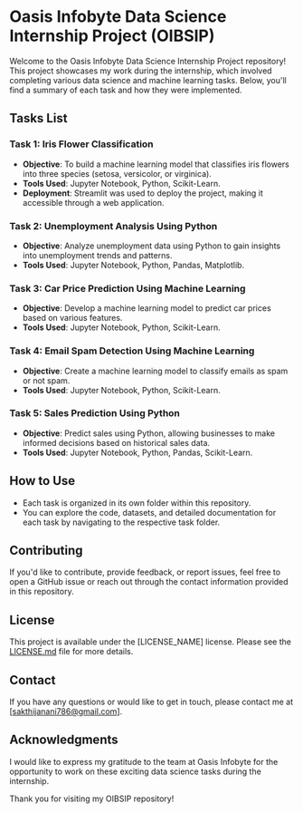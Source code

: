 # Oasis Infobyte Data Science Internship Project (OIBSIP)

Welcome to the Oasis Infobyte Data Science Internship Project repository! This project showcases my work during the internship, which involved completing various data science and machine learning tasks. Below, you'll find a summary of each task and how they were implemented.

## Tasks List

### Task 1: Iris Flower Classification
- **Objective**: To build a machine learning model that classifies iris flowers into three species (setosa, versicolor, or virginica).
- **Tools Used**: Jupyter Notebook, Python, Scikit-Learn.
- **Deployment**: Streamlit was used to deploy the project, making it accessible through a web application.

### Task 2: Unemployment Analysis Using Python
- **Objective**: Analyze unemployment data using Python to gain insights into unemployment trends and patterns.
- **Tools Used**: Jupyter Notebook, Python, Pandas, Matplotlib.

### Task 3: Car Price Prediction Using Machine Learning
- **Objective**: Develop a machine learning model to predict car prices based on various features.
- **Tools Used**: Jupyter Notebook, Python, Scikit-Learn.

### Task 4: Email Spam Detection Using Machine Learning
- **Objective**: Create a machine learning model to classify emails as spam or not spam.
- **Tools Used**: Jupyter Notebook, Python, Scikit-Learn.

### Task 5: Sales Prediction Using Python
- **Objective**: Predict sales using Python, allowing businesses to make informed decisions based on historical sales data.
- **Tools Used**: Jupyter Notebook, Python, Pandas, Scikit-Learn.

## How to Use

- Each task is organized in its own folder within this repository.
- You can explore the code, datasets, and detailed documentation for each task by navigating to the respective task folder.

## Contributing

If you'd like to contribute, provide feedback, or report issues, feel free to open a GitHub issue or reach out through the contact information provided in this repository.

## License

This project is available under the [LICENSE_NAME] license. Please see the [LICENSE.md](LICENSE.md) file for more details.

## Contact

If you have any questions or would like to get in touch, please contact me at [sakthijanani786@gmail.com].

## Acknowledgments

I would like to express my gratitude to the team at Oasis Infobyte for the opportunity to work on these exciting data science tasks during the internship.

Thank you for visiting my OIBSIP repository!
